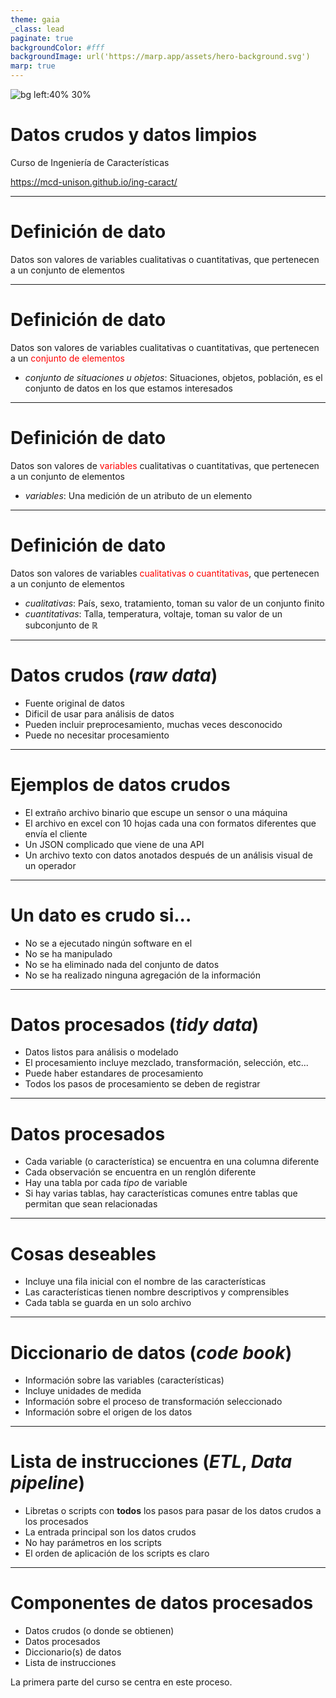 ```yaml
---
theme: gaia
_class: lead
paginate: true
backgroundColor: #fff
backgroundImage: url('https://marp.app/assets/hero-background.svg')
marp: true
---
```


![bg left:40% 30%](https://mcd.unison.mx/wp-content/themes/awaken/img/logo_mcd.png)

# **Datos crudos y datos limpios**

Curso de Ingeniería de Características

https://mcd-unison.github.io/ing-caract/

---

# Definición de dato

Datos son valores de variables cualitativas o cuantitativas, que pertenecen a un conjunto de elementos

---

# Definición de dato

Datos son valores de variables cualitativas o cuantitativas, que pertenecen a un <span style="color:red;">conjunto de elementos</span>

- *conjunto de situaciones u objetos*: Situaciones, objetos, población, es el conjunto de datos en los que estamos interesados

---

# Definición de dato

Datos son valores de <span style="color:red;">variables</span> cualitativas o cuantitativas, que pertenecen a un conjunto de elementos

- *variables*: Una medición de un atributo de un elemento

---

# Definición de dato

Datos son valores de variables <span style="color:red;">cualitativas o cuantitativas</span>, que pertenecen a un conjunto de elementos

- *cualitativas*: País, sexo, tratamiento, toman su valor de un conjunto finito 
- *cuantitativas*: Talla, temperatura, voltaje, toman su valor de un subconjunto de $\mathbb{R}$

---

# Datos crudos (*raw data*)

- Fuente original de datos
- Dificil de usar para análisis de datos
- Pueden incluir preprocesamiento, muchas veces desconocido
- Puede no necesitar procesamiento

---

# Ejemplos de datos crudos

- El extraño archivo binario que escupe un sensor o una máquina
- El archivo en excel con 10 hojas cada una con formatos diferentes que envía el cliente
- Un JSON complicado que viene de una API
- Un archivo texto con datos anotados después de un análisis visual de un operador

---

# Un dato es crudo si...

- No se a ejecutado ningún software en el
- No se ha manipulado 
- No se ha eliminado nada del conjunto de datos
- No se ha realizado ninguna agregación de la información
  
---

# Datos procesados (*tidy data*)

- Datos listos para análisis o modelado
- El procesamiento incluye mezclado, transformación, selección, etc...
- Puede haber estandares de procesamiento
- Todos los pasos de procesamiento se deben de registrar

---

# Datos procesados

- Cada variable (o característica) se encuentra en una columna diferente
- Cada observación se encuentra en un renglón diferente
- Hay una tabla por cada *tipo* de variable
- Si hay varias tablas, hay características comunes entre tablas que permitan que sean relacionadas

---

# Cosas deseables

- Incluye una fila inicial con el nombre de las características
- Las características tienen nombre descriptivos y comprensibles
- Cada tabla se guarda en un solo archivo

---

# Diccionario de datos (*code book*)

- Información sobre las variables (características)
- Incluye unidades de medida
- Información sobre el proceso de transformación seleccionado
- Información sobre el origen de los datos

---

# Lista de instrucciones (*ETL*, *Data pipeline*)

- Libretas o scripts con **todos** los pasos para pasar de los datos crudos a los procesados
- La entrada principal son los datos crudos
- No hay parámetros en los scripts
- El orden de aplicación de los scripts es claro

---

# Componentes de datos procesados

- Datos crudos (o donde se obtienen)
- Datos procesados
- Diccionario(s) de datos
- Lista de instrucciones

La primera parte del curso se centra en este proceso.
